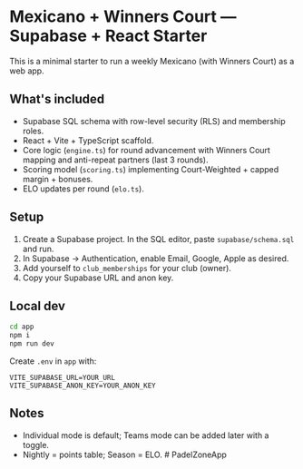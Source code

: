 
# Mexicano + Winners Court — Supabase + React Starter

This is a minimal starter to run a weekly Mexicano (with Winners Court) as a web app.

## What's included
- Supabase SQL schema with row-level security (RLS) and membership roles.
- React + Vite + TypeScript scaffold.
- Core logic (`engine.ts`) for round advancement with Winners Court mapping and anti-repeat partners (last 3 rounds).
- Scoring model (`scoring.ts`) implementing Court-Weighted + capped margin + bonuses.
- ELO updates per round (`elo.ts`).

## Setup
1) Create a Supabase project. In the SQL editor, paste `supabase/schema.sql` and run.
2) In Supabase → Authentication, enable Email, Google, Apple as desired.
3) Add yourself to `club_memberships` for your club (owner).
4) Copy your Supabase URL and anon key.

## Local dev
```bash
cd app
npm i
npm run dev
```
Create `.env` in `app` with:
```
VITE_SUPABASE_URL=YOUR_URL
VITE_SUPABASE_ANON_KEY=YOUR_ANON_KEY
```

## Notes
- Individual mode is default; Teams mode can be added later with a toggle.
- Nightly = points table; Season = ELO.
#   P a d e l Z o n e A p p  
 